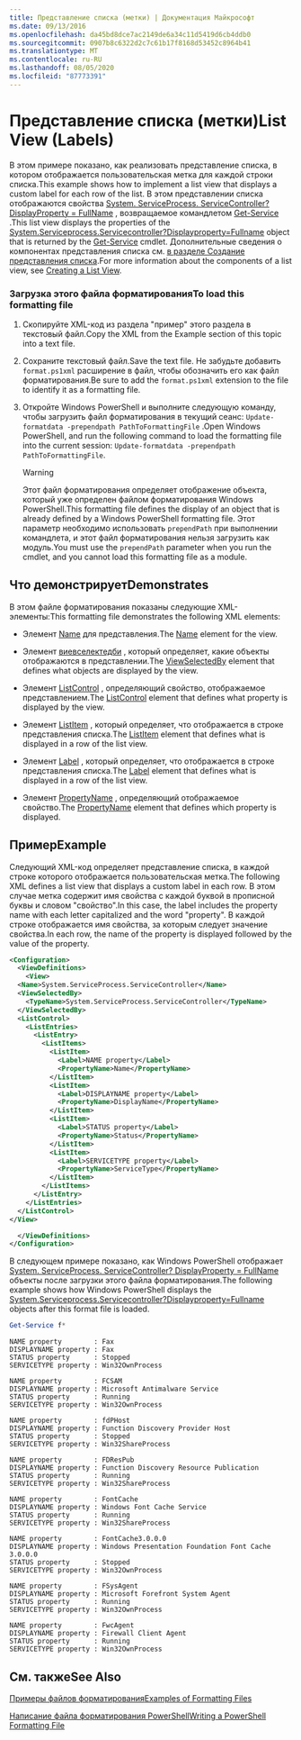 ```yaml
---
title: Представление списка (метки) | Документация Майкрософт
ms.date: 09/13/2016
ms.openlocfilehash: da45bd8dce7ac2149de6a34c11d5419d6cb4ddb0
ms.sourcegitcommit: 0907b8c6322d2c7c61b17f8168d53452c8964b41
ms.translationtype: MT
ms.contentlocale: ru-RU
ms.lasthandoff: 08/05/2020
ms.locfileid: "87773391"
---
```

# <a name="list-view-labels"></a><span data-ttu-id="3992c-102">Представление списка (метки)</span><span class="sxs-lookup"><span data-stu-id="3992c-102">List View (Labels)</span></span>

<span data-ttu-id="3992c-103">В этом примере показано, как реализовать представление списка, в котором отображается пользовательская метка для каждой строки списка.</span><span class="sxs-lookup"><span data-stu-id="3992c-103">This example shows how to implement a list view that displays a custom label for each row of the list.</span></span> <span data-ttu-id="3992c-104">В этом представлении списка отображаются свойства [System. ServiceProcess. ServiceController? DisplayProperty = FullName](/dotnet/api/System.ServiceProcess.ServiceController) , возвращаемое командлетом [Get-Service](/powershell/module/Microsoft.PowerShell.Management/Get-Service) .</span><span class="sxs-lookup"><span data-stu-id="3992c-104">This list view displays the properties of the [System.Serviceprocess.Servicecontroller?Displayproperty=Fullname](/dotnet/api/System.ServiceProcess.ServiceController) object that is returned by the [Get-Service](/powershell/module/Microsoft.PowerShell.Management/Get-Service) cmdlet.</span></span> <span data-ttu-id="3992c-105">Дополнительные сведения о компонентах представления списка см. [в разделе Создание представления списка](./creating-a-list-view.md).</span><span class="sxs-lookup"><span data-stu-id="3992c-105">For more information about the components of a list view, see [Creating a List View](./creating-a-list-view.md).</span></span>

### <a name="to-load-this-formatting-file"></a><span data-ttu-id="3992c-106">Загрузка этого файла форматирования</span><span class="sxs-lookup"><span data-stu-id="3992c-106">To load this formatting file</span></span>

1. <span data-ttu-id="3992c-107">Скопируйте XML-код из раздела "пример" этого раздела в текстовый файл.</span><span class="sxs-lookup"><span data-stu-id="3992c-107">Copy the XML from the Example section of this topic into a text file.</span></span>

2. <span data-ttu-id="3992c-108">Сохраните текстовый файл.</span><span class="sxs-lookup"><span data-stu-id="3992c-108">Save the text file.</span></span> <span data-ttu-id="3992c-109">Не забудьте добавить `format.ps1xml` расширение в файл, чтобы обозначить его как файл форматирования.</span><span class="sxs-lookup"><span data-stu-id="3992c-109">Be sure to add the `format.ps1xml` extension to the file to identify it as a formatting file.</span></span>

3. <span data-ttu-id="3992c-110">Откройте Windows PowerShell и выполните следующую команду, чтобы загрузить файл форматирования в текущий сеанс: `Update-formatdata -prependpath PathToFormattingFile` .</span><span class="sxs-lookup"><span data-stu-id="3992c-110">Open Windows PowerShell, and run the following command to load the formatting file into the current session: `Update-formatdata -prependpath PathToFormattingFile`.</span></span>

   > [!WARNING]
   > <span data-ttu-id="3992c-111">Этот файл форматирования определяет отображение объекта, который уже определен файлом форматирования Windows PowerShell.</span><span class="sxs-lookup"><span data-stu-id="3992c-111">This formatting file defines the display of an object that is already defined by a Windows PowerShell formatting file.</span></span> <span data-ttu-id="3992c-112">Этот параметр необходимо использовать `prependPath` при выполнении командлета, и этот файл форматирования нельзя загрузить как модуль.</span><span class="sxs-lookup"><span data-stu-id="3992c-112">You must use the `prependPath` parameter when you run the cmdlet, and you cannot load this formatting file as a module.</span></span>

## <a name="demonstrates"></a><span data-ttu-id="3992c-113">Что демонстрирует</span><span class="sxs-lookup"><span data-stu-id="3992c-113">Demonstrates</span></span>

<span data-ttu-id="3992c-114">В этом файле форматирования показаны следующие XML-элементы:</span><span class="sxs-lookup"><span data-stu-id="3992c-114">This formatting file demonstrates the following XML elements:</span></span>

- <span data-ttu-id="3992c-115">Элемент [Name](./name-element-for-view-format.md) для представления.</span><span class="sxs-lookup"><span data-stu-id="3992c-115">The [Name](./name-element-for-view-format.md) element for the view.</span></span>

- <span data-ttu-id="3992c-116">Элемент [виевселектедби](./viewselectedby-element-format.md) , который определяет, какие объекты отображаются в представлении.</span><span class="sxs-lookup"><span data-stu-id="3992c-116">The [ViewSelectedBy](./viewselectedby-element-format.md) element that defines what objects are displayed by the view.</span></span>

- <span data-ttu-id="3992c-117">Элемент [ListControl](./listcontrol-element-format.md) , определяющий свойство, отображаемое представлением.</span><span class="sxs-lookup"><span data-stu-id="3992c-117">The [ListControl](./listcontrol-element-format.md) element that defines what property is displayed by the view.</span></span>

- <span data-ttu-id="3992c-118">Элемент [ListItem](./listitem-element-for-listitems-for-listcontrol-format.md) , который определяет, что отображается в строке представления списка.</span><span class="sxs-lookup"><span data-stu-id="3992c-118">The [ListItem](./listitem-element-for-listitems-for-listcontrol-format.md) element that defines what is displayed in a row of the list view.</span></span>

- <span data-ttu-id="3992c-119">Элемент [Label](./label-element-for-listitem-for-listcontrol-format.md) , который определяет, что отображается в строке представления списка.</span><span class="sxs-lookup"><span data-stu-id="3992c-119">The [Label](./label-element-for-listitem-for-listcontrol-format.md) element that defines what is displayed in a row of the list view.</span></span>

- <span data-ttu-id="3992c-120">Элемент [PropertyName](./propertyname-element-for-listitem-for-listcontrol-format.md) , определяющий отображаемое свойство.</span><span class="sxs-lookup"><span data-stu-id="3992c-120">The [PropertyName](./propertyname-element-for-listitem-for-listcontrol-format.md) element that defines which property is displayed.</span></span>

## <a name="example"></a><span data-ttu-id="3992c-121">Пример</span><span class="sxs-lookup"><span data-stu-id="3992c-121">Example</span></span>

<span data-ttu-id="3992c-122">Следующий XML-код определяет представление списка, в каждой строке которого отображается пользовательская метка.</span><span class="sxs-lookup"><span data-stu-id="3992c-122">The following XML defines a list view that displays a custom label in each row.</span></span> <span data-ttu-id="3992c-123">В этом случае метка содержит имя свойства с каждой буквой в прописной буквы и словом "свойство".</span><span class="sxs-lookup"><span data-stu-id="3992c-123">In this case, the label includes the property name with each letter capitalized and the word "property".</span></span> <span data-ttu-id="3992c-124">В каждой строке отображается имя свойства, за которым следует значение свойства.</span><span class="sxs-lookup"><span data-stu-id="3992c-124">In each row, the name of the property is displayed followed by the value of the property.</span></span>

```xml
<Configuration>
  <ViewDefinitions>
    <View>
  <Name>System.ServiceProcess.ServiceController</Name>
  <ViewSelectedBy>
    <TypeName>System.ServiceProcess.ServiceController</TypeName>
  </ViewSelectedBy>
  <ListControl>
    <ListEntries>
      <ListEntry>
        <ListItems>
          <ListItem>
            <Label>NAME property</Label>
            <PropertyName>Name</PropertyName>
          </ListItem>
          <ListItem>
            <Label>DISPLAYNAME property</Label>
            <PropertyName>DisplayName</PropertyName>
          </ListItem>
          <ListItem>
            <Label>STATUS property</Label>
            <PropertyName>Status</PropertyName>
          </ListItem>
          <ListItem>
            <Label>SERVICETYPE property</Label>
            <PropertyName>ServiceType</PropertyName>
          </ListItem>
        </ListItems>
      </ListEntry>
    </ListEntries>
  </ListControl>
</View>

  </ViewDefinitions>
</Configuration>
```

<span data-ttu-id="3992c-125">В следующем примере показано, как Windows PowerShell отображает [System. ServiceProcess. ServiceController? DisplayProperty = FullName](/dotnet/api/System.ServiceProcess.ServiceController) объекты после загрузки этого файла форматирования.</span><span class="sxs-lookup"><span data-stu-id="3992c-125">The following example shows how Windows PowerShell displays the [System.Serviceprocess.Servicecontroller?Displayproperty=Fullname](/dotnet/api/System.ServiceProcess.ServiceController) objects after this format file is loaded.</span></span>

```powershell
Get-Service f*
```

```output
NAME property        : Fax
DISPLAYNAME property : Fax
STATUS property      : Stopped
SERVICETYPE property : Win32OwnProcess

NAME property        : FCSAM
DISPLAYNAME property : Microsoft Antimalware Service
STATUS property      : Running
SERVICETYPE property : Win32OwnProcess

NAME property        : fdPHost
DISPLAYNAME property : Function Discovery Provider Host
STATUS property      : Stopped
SERVICETYPE property : Win32ShareProcess

NAME property        : FDResPub
DISPLAYNAME property : Function Discovery Resource Publication
STATUS property      : Running
SERVICETYPE property : Win32ShareProcess

NAME property        : FontCache
DISPLAYNAME property : Windows Font Cache Service
STATUS property      : Running
SERVICETYPE property : Win32ShareProcess

NAME property        : FontCache3.0.0.0
DISPLAYNAME property : Windows Presentation Foundation Font Cache 3.0.0.0
STATUS property      : Stopped
SERVICETYPE property : Win32OwnProcess

NAME property        : FSysAgent
DISPLAYNAME property : Microsoft Forefront System Agent
STATUS property      : Running
SERVICETYPE property : Win32OwnProcess

NAME property        : FwcAgent
DISPLAYNAME property : Firewall Client Agent
STATUS property      : Running
SERVICETYPE property : Win32OwnProcess
```

## <a name="see-also"></a><span data-ttu-id="3992c-126">См. также</span><span class="sxs-lookup"><span data-stu-id="3992c-126">See Also</span></span>

[<span data-ttu-id="3992c-127">Примеры файлов форматирования</span><span class="sxs-lookup"><span data-stu-id="3992c-127">Examples of Formatting Files</span></span>](./examples-of-formatting-files.md)

[<span data-ttu-id="3992c-128">Написание файла форматирования PowerShell</span><span class="sxs-lookup"><span data-stu-id="3992c-128">Writing a PowerShell Formatting File</span></span>](./writing-a-powershell-formatting-file.md)

